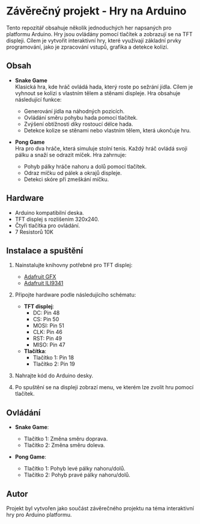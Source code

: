 # Závěrečný projekt - Hry na Arduino

Tento repozitář obsahuje několik jednoduchých her napsaných pro platformu Arduino. Hry jsou ovládány pomocí tlačítek a zobrazují se na TFT displeji. Cílem je vytvořit interaktivní hry, které využívají základní prvky programování, jako je zpracování vstupů, grafika a detekce kolizí.

## Obsah

- **Snake Game**  
  Klasická hra, kde hráč ovládá hada, který roste po sežrání jídla. Cílem je vyhnout se kolizi s vlastním tělem a stěnami displeje. Hra obsahuje následující funkce:
  - Generování jídla na náhodných pozicích.
  - Ovládání směru pohybu hada pomocí tlačítek.
  - Zvýšení obtížnosti díky rostoucí délce hada.
  - Detekce kolize se stěnami nebo vlastním tělem, která ukončuje hru.

- **Pong Game**  
  Hra pro dva hráče, která simuluje stolní tenis. Každý hráč ovládá svoji pálku a snaží se odrazit míček. Hra zahrnuje:
  - Pohyb pálky hráče nahoru a dolů pomocí tlačítek.
  - Odraz míčku od pálek a okrajů displeje.
  - Detekci skóre při zmeškání míčku.

## Hardware

- Arduino kompatibilní deska.
- TFT displej s rozlišením 320x240.
- Čtyři tlačítka pro ovládání.
- 7 Resistorů 10K

## Instalace a spuštění

1. Nainstalujte knihovny potřebné pro TFT displej:
   - [Adafruit GFX](https://github.com/adafruit/Adafruit-GFX-Library)
   - [Adafruit ILI9341](https://github.com/adafruit/Adafruit_ILI9341)

2. Připojte hardware podle následujícího schématu:
   - **TFT displej**: 
     - DC: Pin 48  
     - CS: Pin 50  
     - MOSI: Pin 51  
     - CLK: Pin 46  
     - RST: Pin 49  
     - MISO: Pin 47
   - **Tlačítka**:
     - Tlačítko 1: Pin 18
     - Tlačítko 2: Pin 19

3. Nahrajte kód do Arduino desky.

4. Po spuštění se na displeji zobrazí menu, ve kterém lze zvolit hru pomocí tlačítek.

## Ovládání

- **Snake Game**:  
  - Tlačítko 1: Změna směru doprava.  
  - Tlačítko 2: Změna směru doleva.

- **Pong Game**:  
  - Tlačítko 1: Pohyb levé pálky nahoru/dolů.  
  - Tlačítko 2: Pohyb pravé pálky nahoru/dolů.

## Autor

Projekt byl vytvořen jako součást závěrečného projektu na téma interaktivní hry pro Arduino platformu.
